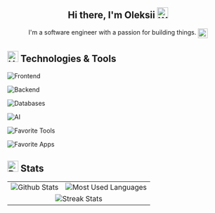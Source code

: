 <!--
**Aler1x/Aler1x** is a ✨ _special_ ✨ repository because its `README.md` (this file) appears on your GitHub profile.

Here are some ideas to get you started:

- 🔭 I’m currently working on ...
- 🌱 I’m currently learning ...
- 👯 I’m looking to collaborate on ...
- 🤔 I’m looking for help with ...
- 💬 Ask me about ...
- 📫 How to reach me: ...
- 😄 Pronouns: ...
- ⚡ Fun fact: ...
-->

<h2 align='center'>
  Hi there, I'm Oleksii <img src="https://raw.githubusercontent.com/Tarikul-Islam-Anik/Animated-Fluent-Emojis/master/Emojis/Hand%20gestures/Waving%20Hand.png" alt="Waving Hand" width="25" height="25" />
</h2>

<p align='center'>
I'm a software engineer with a passion for building things.
<img align='top' src="https://raw.githubusercontent.com/Tarikul-Islam-Anik/Animated-Fluent-Emojis/master/Emojis/Food/Teacup%20Without%20Handle.png" alt="Teacup Without Handle" width="22" height="22" />
</p>

## <img src="https://raw.githubusercontent.com/Tarikul-Islam-Anik/Animated-Fluent-Emojis/master/Emojis/Objects/Hammer%20and%20Wrench.png" alt="Hammer and Wrench" width="25" height="25" /> Technologies & Tools

![Frontend](https://go-skill-icons.vercel.app/api/icons?i=js,typescript,tailwind,react,nextjs,expo,vuejs,inertia,pinia,clerk)

![Backend](https://go-skill-icons.vercel.app/api/icons?i=nodejs,express,nestjs,elysia,laravel,golang)

![Databases](https://go-skill-icons.vercel.app/api/icons?i=mysql,postgresql,mongodb)

![AI](https://go-skill-icons.vercel.app/api/icons?i=claude,chatgpt)

![Favorite Tools](https://go-skill-icons.vercel.app/api/icons?i=git,github,vscode,phpstorm,docker,wsl,aws,vercel)

![Favorite Apps](https://go-skill-icons.vercel.app/api/icons?i=obsidian,figma,firefox,telegram)

## <img src="https://raw.githubusercontent.com/Tarikul-Islam-Anik/Animated-Fluent-Emojis/master/Emojis/Travel%20and%20places/Rocket.png" alt="Rocket" width="25" height="25" /> Stats

<table align="center">
  <tr>
    <td>
      <img src='https://github-readme-stats.vercel.app/api/?username=aler1x&theme=dark&hide_border=true&include_all_commits=true&count_private=true&show_icons=true&hide_title=true&icon_color=dadada&rank_icon=github' alt='Github Stats'>
    </td>
    <td>
      <img src='https://github-readme-stats.vercel.app/api/top-langs/?username=Aler1x&theme=dark&hide_border=true&include_all_commits=true&layout=compact' alt='Most Used Languages'>
    </td>
  </tr>
  <tr>
    <td colspan=2 align="center">
      <img src='https://github-readme-streak-stats.herokuapp.com/?user=Aler1x&theme=dark&hide_border=true&mode=weekly' alt='Streak Stats'>
    </td>
  </tr>
</table>
